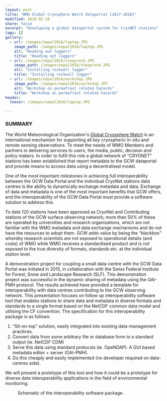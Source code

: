 ```yaml
---
layout: post
title: "WMO Global Cryosphere Watch dataportal [2017-2018]"
modified: 2018-01-16
share: false
excerpt: "Developing a global dataportal system for CryoNET stations"
tags: []
gallery:
  - url: /images/nepal2016/laptop.JPG
    image_path: /images/nepal2016/laptop.JPG
    alt: "Reading out loggers"
    title: "Reading out loggers"
  - url: /images/nepal2016/steeprock.JPG
    image_path: /images/nepal2016/steeprock.JPG
    alt: "Installing rockwall logger"
    title: "Installing rockwall logger"
  - url: /images/nepal2016/workshop.JPG
    image_path: /images/nepal2016/workshop.JPG
    alt: "Workshop on permafrost related hazards"
    title: "Workshop on permafrost related hazards"
header:
  teaser: /images/nepal2016/laptop.JPG

---
```


### SUMMARY

The World Meteorological Organization's [Global Cryosphere Watch](http://globalcryospherewatch.org) is an international mechanism for supporting all key cryospheric in-situ and remote sensing observations. To meet the needs of WMO Members and partners in delivering services to users, the media, public, decision and policy makers. In order to fufill this role a global network of “CRYONET” stations has been established that report metadata to the GCW dataportal and provide means to access data using a decentralised model.

One of the most important milestones in achieving full interoperability between the GCW Data Portal and the individual CryoNet stations data centres is the ability to dynamically exchange metadata and data. Exchange of data and metadata is one of the most important benefits that GCW offers, and the interoperability of the GCW Data Portal must provide a software solution to address this. 

To date 120 stations have been approved as CryoNet and Contributing stations of the GCW surface observing network; more than 50% of these are operated by universities and research organizations, which are not familiar with the WMO metadata and data exchange mechanisms and do not have the resources to adopt them. GCW adds value by being the “blackbox” whereby research scientists are not exposed to operational details (and costs) of WMO while WMO receives a standardised product and is not exposed to the true diversity of formats, standards etc. at the individual station level.

A demonstration project for coupling a small data-centre with the GCW Data Portal was initiated in 2015, in collaboration with the Swiss Federal Institute for Forest, Snow and Landscape Research (SLF). This demonstration project was successful in the dynamic sharing of metadata using the OAI-PMH protocol. The results achieved have provided a template for interoperability with data centres contributing to the GCW observing network. This presentation focuses on follow up interoperability software tool that enables stations to share data and metadata in diverse formats and standards to a single format based on the NetCDF common data model and utilising the CF convention. The specification for this interoperability package is as follows:

1. “Sit-on-top” solution, easily integrated into existing data-management
practices.
2. Convert data from some arbitrary file or database form to a standard output (ie.
NetCDF CDM)
3. Serve this data using standard protocols (ie. OpeNDAP).
A GUI based metadata editor + server (OAI-PMH).
4. Do this cheaply and easily implemented (no developer required on data-centres
side).

We will present a prototype of this tool and how it could be a prototype for diverse data interoperability applications in the field of environmental monitoring.




<figure>
  <img src="{{ site.url }}{{ site.baseurl }}/images/gcw/OSS.png" alt="">
  <figcaption>Schematic of the interoperability software package.</figcaption>
</figure> 

<!-- http://p3.snf.ch/project-165435 -->
<!-- {% include gallery  %} -->
